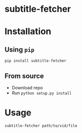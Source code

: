 subtitle-fetcher
==========================

# Installation

## Using `pip`
 
 `pip install subtitle-fetcher`

## From source

* Download repo
* Run `python setup.py install`

# Usage

`subtitle-fetcher path/to/vid/file`
